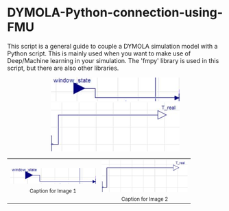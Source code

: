 # DYMOLA-Python-connection-using-FMU
This script is a general guide to couple a DYMOLA simulation model with a Python script. This is mainly used when you want to make use of Deep/Machine learning in your simulation. The 'fmpy' library is used in this script, but there are also other libraries.

<div align="center">
  <img src="input.JPG" alt="DYMOLA Input module" width="300"/>
</div>


<div align="center">
  <img src="output.JPG" alt="DYMOLA Output module" width="300"/>
</div>



<div align="center">

<table>
  <tr>
    <td align="center">
      <img src="input.JPG" alt="Image 1" width="200"/><br/>
      <sub>Caption for Image 1</sub>
    </td>
    <td align="center">
      <img src="output.JPG" alt="Image 2" width="200"/><br/>
      <sub>Caption for Image 2</sub>
    </td>
  </tr>
</table>

</div>
